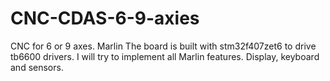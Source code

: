 # CNC-CDAS-6-9-axies
CNC for 6 or 9 axes.
Marlin 
The board is built with stm32f407zet6 to drive tb6600 drivers.
I will try to implement all Marlin features. Display, keyboard and sensors.
